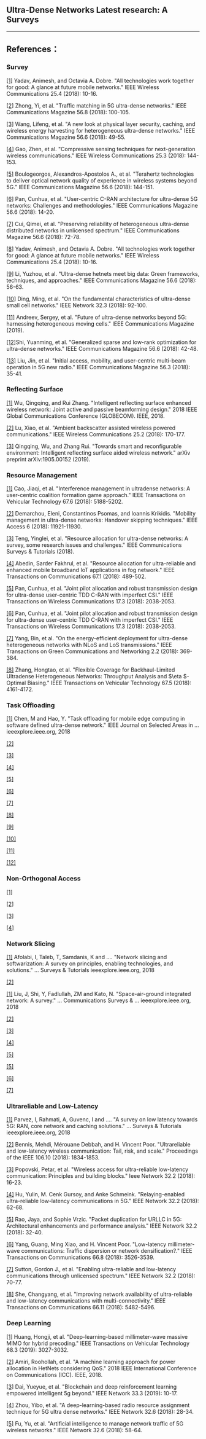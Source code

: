 Ultra-Dense Networks Latest research: A Surveys
---












---
## References：
### Survey
[//]: # (survey)
[[1]](https://ieeexplore.ieee.org/abstract/document/8454520)<!--所有技术共同合作造福：未来的移动网络概览--> Yadav, Animesh, and Octavia A. Dobre. "All technologies work together for good: A glance at future mobile networks." IEEE Wireless Communications 25.4 (2018): 10-16.

[[2]](https://ieeexplore.ieee.org/abstract/document/8436053)<!--5G超密集网络中的流量匹配--> Zhong, Yi, et al. "Traffic matching in 5G ultra-dense networks." IEEE Communications Magazine 56.8 (2018): 100-105.

[[3]](https://ieeexplore.ieee.org/abstract/document/8387202)<!--异构超密集网络的物理层安全性，缓存和无线能量收集的新外观--> Wang, Lifeng, et al. "A new look at physical layer security, caching, and wireless energy harvesting for heterogeneous ultra-dense networks." IEEE Communications Magazine 56.6 (2018): 49-55.

[[4]](https://ieeexplore.ieee.org/abstract/document/8284057)<!--下一代无线通信的压缩传感技术--> Gao, Zhen, et al. "Compressive sensing techniques for next-generation wireless communications." IEEE Wireless Communications 25.3 (2018): 144-153.
<!---->

[[5]](https://ieeexplore.ieee.org/abstract/document/8387218)<!--Terahertz Technologies将在5G之后的无线系统中提供光网络体验质量--> Boulogeorgos, Alexandros-Apostolos A., et al. "Terahertz technologies to deliver optical network quality of experience in wireless systems beyond 5G." IEEE Communications Magazine 56.6 (2018): 144-151.

[[6]](https://ieeexplore.ieee.org/abstract/document/8387197)<!--超密集5G网络的以用户为中心的C-RAN架构：挑战和方法论--> Pan, Cunhua, et al. "User-centric C-RAN architecture for ultra-dense 5G networks: Challenges and methodologies." IEEE Communications Magazine 56.6 (2018): 14-20.

[[7]](https://ieeexplore.ieee.org/abstract/document/8387205)<!--在非授权频谱中保持异构超密集分布网络的可靠性--> Cui, Qimei, et al. "Preserving reliability of heterogeneous ultra-dense distributed networks in unlicensed spectrum." IEEE Communications Magazine 56.6 (2018): 72-78.
<!---->

[[8]](https://ieeexplore.ieee.org/abstract/document/8454520)<!--所有技术共同合作造福：未来的移动网络概览--> Yadav, Animesh, and Octavia A. Dobre. "All technologies work together for good: A glance at future mobile networks." IEEE Wireless Communications 25.4 (2018): 10-16.

[[9]](https://ieeexplore.ieee.org/abstract/document/8387203)<!--超密集HetNet满足大数据：绿色框架，技术和方法--> Li, Yuzhou, et al. "Ultra-dense hetnets meet big data: Green frameworks, techniques, and approaches." IEEE Communications Magazine 56.6 (2018): 56-63.

[[10]](https://ieeexplore.ieee.org/abstract/document/8370884)<!--超密集小蜂窝网络的基本特征--> Ding, Ming, et al. "On the fundamental characteristics of ultra-dense small cell networks." IEEE Network 32.3 (2018): 92-100.

[[11]](https://ieeexplore.ieee.org/abstract/document/8722593)<!--超越5G的超密集网络的未来：利用异构移动细胞--> Andreev, Sergey, et al. "Future of ultra-dense networks beyond 5G: harnessing heterogeneous moving cells." IEEE Communications Magazine (2019).

[[12]](https://ieeexplore.ieee.org/abstract/document/8387201)<!--超密集网络的广义稀疏和低秩优化-->Shi, Yuanming, et al. "Generalized sparse and low-rank optimization for ultra-dense networks." IEEE Communications Magazine 56.6 (2018): 42-48.

[[13]](https://ieeexplore.ieee.org/abstract/document/8316764)<!--5G新无线电中的初始访问，移动性和以用户为中心的多波束操作--> Liu, Jin, et al. "Initial access, mobility, and user-centric multi-beam operation in 5G new radio." IEEE Communications Magazine 56.3 (2018): 35-41.

### Reflecting Surface
[//]: # (反射)
[[1]](https://ieeexplore.ieee.org/abstract/document/8647620)<!--智能反射表面增强型无线网络：主动和被动波束成形联合设计--> Wu, Qingqing, and Rui Zhang. "Intelligent reflecting surface enhanced wireless network: Joint active and passive beamforming design." 2018 IEEE Global Communications Conference (GLOBECOM). IEEE, 2018.

[[2]](https://ieeexplore.ieee.org/abstract/document/8253544)<!--环境后向散射辅助无线通信--> Lu, Xiao, et al. "Ambient backscatter assisted wireless powered communications." IEEE Wireless Communications 25.2 (2018): 170-177.

[[3]](https://arxiv.org/abs/1905.00152)<!--迈向智能和可重构环境：智能反射表面辅助无线网络--> Qingqing, Wu, and Zhang Rui. "Towards smart and reconfigurable environment: Intelligent reflecting surface aided wireless network." arXiv preprint arXiv:1905.00152 (2019).




### Resource Management
[//]: # (干扰管理，资源分配，移动性管理)
<!---->
<!---->
[[1]](https://ieeexplore.ieee.org/abstract/document/8272494)<!--超密集网络中的干扰管理：以用户为中心的联盟形成博弈方法--> Cao, Jiaqi, et al. "Interference management in ultradense networks: A user-centric coalition formation game approach." IEEE Transactions on Vehicular Technology 67.6 (2018): 5188-5202.

[[2]](https://ieeexplore.ieee.org/abstract/document/8304530)<!--超密集网络中的移动性管理：切换跳过技术--> Demarchou, Eleni, Constantinos Psomas, and Ioannis Krikidis. "Mobility management in ultra-dense networks: Handover skipping techniques." IEEE Access 6 (2018): 11921-11930.

[[3]](https://ieeexplore.ieee.org/abstract/document/8447187)<!--超密集网络的资源分配：一项调查，一些研究问题和挑战--> Teng, Yinglei, et al. "Resource allocation for ultra-dense networks: A survey, some research issues and challenges." IEEE Communications Surveys & Tutorials (2018).

[[4]](https://ieeexplore.ieee.org/abstract/document/8467353)<!--雾网络中超可靠和增强的移动宽带IoT应用的资源分配--> Abedin, Sarder Fakhrul, et al. "Resource allocation for ultra-reliable and enhanced mobile broadband IoT applications in fog network." IEEE Transactions on Communications 67.1 (2018): 489-502.

[[5]](https://ieeexplore.ieee.org/abstract/document/8247283)<!--CSI不完善的以用户为中心的超密集TDD C-RAN的联合导频分配和鲁棒传输设计--> Pan, Cunhua, et al. "Joint pilot allocation and robust transmission design for ultra-dense user-centric TDD C-RAN with imperfect CSI." IEEE Transactions on Wireless Communications 17.3 (2018): 2038-2053.

[[6]](https://ieeexplore.ieee.org/abstract/document/8327815)<!--具有干扰的超密集无线网络的有效容量分析--> Pan, Cunhua, et al. "Joint pilot allocation and robust transmission design for ultra-dense user-centric TDD C-RAN with imperfect CSI." IEEE Transactions on Wireless Communications 17.3 (2018): 2038-2053.

[[7]](https://ieeexplore.ieee.org/abstract/document/8274926)<!--具有NLoS和LoS传输的超密集异构网络的节能部署--> Yang, Bin, et al. "On the energy-efficient deployment for ultra-dense heterogeneous networks with NLoS and LoS transmissions." IEEE Transactions on Green Communications and Networking 2.2 (2018): 369-384.

[[8]](https://ieeexplore.ieee.org/abstract/document/8249837)<!--回程受限的超密集异构网络的灵活覆盖范围：吞吐量分析和η-最佳偏置--> Zhang, Hongtao, et al. "Flexible Coverage for Backhaul-Limited Ultradense Heterogeneous Networks: Throughput Analysis and $\eta $-Optimal Biasing." IEEE Transactions on Vehicular Technology 67.5 (2018): 4161-4172.

### Task Offloading
[//]: # (边缘计算，任务分载)  
[[1]](https://ieeexplore.ieee.org/abstract/document/8314696)<!--通信模型，分流模型，目标函数，任务放置算法，收敛分析--> Chen, M and Hao, Y. "Task offloading for mobile edge computing in software defined ultra-dense network." IEEE Journal on Selected Areas in … ieeexplore.ieee.org, 2018  

[[2]](https://ieeexplore.ieee.org/abstract/document/8485977)

[[3]](https://ieeexplore.ieee.org/abstract/document/8361406)<!--超密集物联网网络的移动边缘计算分流-->

[[4]](https://ieeexplore.ieee.org/abstract/document/8533343)<!--多服务器移动边缘计算网络的联合任务分载和资源分配-->

[[5]](https://ieeexplore.ieee.org/abstract/document/8403947)<!--Edge-CoCaCo：实现边缘云上计算，缓存和通信的联合优化-->

[[6]](https://ieeexplore.ieee.org/abstract/document/8553648)<!--边缘网络中流量控制的无标签学习-->
<!---->

[[7]](https://ieeexplore.ieee.org/abstract/document/8436044)<!--车辆边缘多路访问网络中的协作任务分载-->

[[8]](https://ieeexplore.ieee.org/abstract/document/8690980)<!--通过深度强化学习优化移动边缘计算中的性能-->

[[9]](https://ieeexplore.ieee.org/abstract/document/8463562)<!--在边缘跟随我：移动边缘计算的移动感知动态服务放置-->
<!---->

[[10]](https://ieeexplore.ieee.org/abstract/document/8436044)<!--车辆边缘多路访问网络中的协作任务分载-->

[[11]](https://ieeexplore.ieee.org/abstract/document/8334688)<!--使用设备到设备通信的5G超密集网络的负载平衡-->

[[12]](https://ieeexplore.ieee.org/abstract/document/8436039)<!--超密集网络中用于多路访问移动边缘计算的计算分流-->

### Non-Orthogonal Access
[//]: # (非正交通信)
[[1]](https://ieeexplore.ieee.org/abstract/document/8387207)<!--启用统一NOMA的异构超密集网络中的用户关联和资源分配-->
<!---->

[[2]](https://ieeexplore.ieee.org/abstract/document/8352627)<!--可见光通信的光学非正交多路访问-->
<!---->

[[3]](https://ieeexplore.ieee.org/abstract/document/8352616)<!--非正交多路访问：统一视角-->

[[4]](https://ieeexplore.ieee.org/abstract/document/8375949)<!--具有非均匀小蜂窝部署的异构网络中的下行链路NOMA-->

### Network Slicing
[//]: # (网络切片)
[[1]](https://ieeexplore.ieee.org/abstract/document/8320765)<!--网络切片调查--> Afolabi, I, Taleb, T, Samdanis, K and .... "Network slicing and softwarization: A survey on principles, enabling technologies, and solutions." … Surveys & Tutorials ieeexplore.ieee.org, 2018
<!---->
[[2]](https://ieeexplore.ieee.org/abstract/document/8334921)<!--5G网络中网络切片的调查与分析-->


[//]: # (车辆，无人机)
[[1]](https://ieeexplore.ieee.org/abstract/document/8368236) Liu, J, Shi, Y, Fadlullah, ZM and Kato, N. "Space-air-ground integrated network: A survey." … Communications Surveys & … ieeexplore.ieee.org, 2018

[[2]](https://ieeexplore.ieee.org/abstract/document/8387199)

[[3]](https://ieeexplore.ieee.org/abstract/document/8436041)<!--空地集成移动边缘网络：架构，挑战和机遇-->

[[4]](https://ieeexplore.ieee.org/abstract/document/8255764)<!--基于FSO的5G +无线网络垂直回传/前传框架-->

[[5]](https://ieeexplore.ieee.org/abstract/document/8675384)<!--无人机蜂窝通信调查：实践方面，标准化进展，监管和安全挑战-->
<!---->

[[5]](https://ieeexplore.ieee.org/abstract/document/8338071)<!--MmWave车对基础设施通信：城市微蜂窝网络分析-->

[[6]](https://ieeexplore.ieee.org/abstract/document/8422685)<!--重塑空中蜂窝网络：主要因素和可行性-->
<!---->
[[7]](https://ieeexplore.ieee.org/abstract/document/8692749)<!--无人机的蜂窝连接性：网络建模，性能分析和设计指南-->


### Ultrareliable and Low-Latency
[//]: # (超可靠和低延迟)
[[1]](https://ieeexplore.ieee.org/abstract/document/8367785)<!-- 低延迟调查--> Parvez, I, Rahmati, A, Guvenc, I and .... "A survey on low latency towards 5G: RAN, core network and caching solutions." … Surveys & Tutorials ieeexplore.ieee.org, 2018

[[2]](https://ieeexplore.ieee.org/abstract/document/8472907)<!--超可靠和低延迟的无线通信：尾部，风险和规模--> Bennis, Mehdi, Mérouane Debbah, and H. Vincent Poor. "Ultrareliable and low-latency wireless communication: Tail, risk, and scale." Proceedings of the IEEE 106.10 (2018): 1834-1853.

[[3]](https://ieeexplore.ieee.org/abstract/document/8329619)<!--超可靠的低延迟通信的无线访问：原理和构建块--> Popovski, Petar, et al. "Wireless access for ultra-reliable low-latency communication: Principles and building blocks." Ieee Network 32.2 (2018): 16-23.
<!---->

[[4]](https://ieeexplore.ieee.org/abstract/document/8329625)<!--5G中具有中继功能的超可靠低延迟通信--> Hu, Yulin, M. Cenk Gursoy, and Anke Schmeink. "Relaying-enabled ultra-reliable low-latency communications in 5G." IEEE Network 32.2 (2018): 62-68.

[[5]](https://ieeexplore.ieee.org/abstract/document/8329621)<!--5G中URLLC的数据包复制：体系结构增强和性能分析--> Rao, Jaya, and Sophie Vrzic. "Packet duplication for URLLC in 5G: Architectural enhancements and performance analysis." IEEE Network 32.2 (2018): 32-40.
<!---->

[[6]](https://ieeexplore.ieee.org/abstract/document/8319949)<!--低延迟毫米波通信：流量分散还是网络密集？--> Yang, Guang, Ming Xiao, and H. Vincent Poor. "Low-latency millimeter-wave communications: Traffic dispersion or network densification?." IEEE Transactions on Communications 66.8 (2018): 3526-3539.

[[7]](https://ieeexplore.ieee.org/abstract/document/8329627)<!--通过非授权频谱实现超可靠和低延迟的通信--> Sutton, Gordon J., et al. "Enabling ultra-reliable and low-latency communications through unlicensed spectrum." IEEE Network 32.2 (2018): 70-77.

[[8]](https://ieeexplore.ieee.org/abstract/document/8399832)<!--通过多连接性提高超可靠和低延迟通信的网络可用性--> She, Changyang, et al. "Improving network availability of ultra-reliable and low-latency communications with multi-connectivity." IEEE Transactions on Communications 66.11 (2018): 5482-5496.

### Deep Learning
[//]: # (机器学习)
[[1]](https://ieeexplore.ieee.org/abstract/document/8618345)<!--基于深度学习的毫米波大规模MIMO用于混合预编码--> Huang, Hongji, et al. "Deep-learning-based millimeter-wave massive MIMO for hybrid precoding." IEEE Transactions on Vehicular Technology 68.3 (2019): 3027-3032.
<!---->

[[2]](https://ieeexplore.ieee.org/abstract/document/8422864)<!--考虑QoS的HetNet中功率分配的机器学习方法--> Amiri, Roohollah, et al. "A machine learning approach for power allocation in HetNets considering QoS." 2018 IEEE International Conference on Communications (ICC). IEEE, 2018.

[[3]](https://ieeexplore.ieee.org/abstract/document/8726067)<!--区块链和深度强化学习助力智能5G超越--> Dai, Yueyue, et al. "Blockchain and deep reinforcement learning empowered intelligent 5g beyond." IEEE Network 33.3 (2019): 10-17.

[[4]](https://ieeexplore.ieee.org/abstract/document/8553651)<!--基于深度学习的5G超密集网络无线资源分配技术--> Zhou, Yibo, et al. "A deep-learning-based radio resource assignment technique for 5G ultra dense networks." IEEE Network 32.6 (2018): 28-34.
<!---->

[[5]](https://ieeexplore.ieee.org/abstract/document/8553655)<!--人工智能管理5G无线网络的网络流量--> Fu, Yu, et al. "Artificial intelligence to manage network traffic of 5G wireless networks." IEEE Network 32.6 (2018): 58-64.
